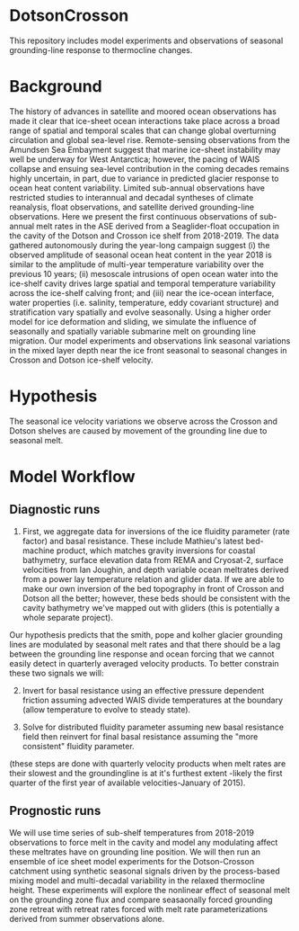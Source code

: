 # DotsonCrosson
This repository includes model experiments and observations of seasonal grounding-line response to thermocline changes.

# Background
The history of advances in satellite and moored ocean observations has made it clear that ice-sheet ocean interactions take place across a broad range of spatial and temporal scales that can change global overturning circulation and global sea-level rise. Remote-sensing observations from the Amundsen Sea Embayment suggest that marine ice-sheet instability may well be underway for West Antarctica; however, the pacing of WAIS collapse and ensuing sea-level contribution in the coming decades remains highly uncertain, in part, due to variance in predicted glacier response to ocean heat content variability. Limited sub-annual observations have restricted studies to interannual and decadal syntheses of climate reanalysis, float observations, and satellite derived grounding-line observations. Here we present the first continuous observations of sub-annual melt rates in the ASE derived from a Seaglider-float occupation in the cavity of the Dotson and Crosson ice shelf from 2018-2019. The data gathered autonomously during the year-long campaign suggest (i) the observed amplitude of seasonal ocean heat content in the year 2018 is similar to the amplitude of multi-year temperature variability over the previous 10 years; (ii) mesoscale intrusions of open ocean water into the ice-shelf cavity drives large spatial and temporal temperature variability across the ice-shelf calving front; and (iii) near the ice-ocean interface, water properties (i.e. salinity, temperature, eddy covariant structure) and stratification vary spatially and evolve seasonally. Using a higher order model for ice deformation and sliding, we simulate the influence of seasonally and spatially variable submarine melt on grounding line migration. Our model experiments and observations link seasonal variations in the mixed layer depth near the ice front seasonal to seasonal changes in Crosson and Dotson ice-shelf velocity.


# Hypothesis
The seasonal ice velocity variations we observe across the Crosson and Dotson shelves are caused by movement of the grounding line due to seasonal melt.

# Model Workflow


## Diagnostic runs
1) First, we aggregate data for inversions of the ice fluidity parameter (rate factor) and basal resistance. These include Mathieu's latest bed-machine product, which matches gravity inversions for coastal bathymetry, surface elevation data from REMA and Cryosat-2, surface velocities from Ian Joughin, and depth variable ocean meltrates derived from a power lay temperature relation and glider data. If we are able to make our own inversion of the bed topography in front of Crosson and Dotson all the better; however, these beds should be consistent with the cavity bathymetry we've mapped out with gliders (this is potentially a whole separate project).

Our hypothesis predicts that the smith, pope and kolher glacier grounding lines are modulated by seasonal melt rates and that there should be a lag between the grounding line response and ocean forcing that we cannot easily detect in quarterly averaged velocity products. To better constrain these two signals we will:

2) Invert for basal resistance using an effective pressure dependent friction assuming advected WAIS divide temperatures at the boundary (allow temperature to evolve to steady state).

3) Solve for distributed fluidity parameter assuming new basal resistance field then reinvert for final basal resistance assuming the "more consistent" fluidity parameter.

(these steps are done with quarterly velocity products when melt rates are their slowest and the groundingline is at it's furthest extent -likely the first quarter of the first year of available velocities-January of 2015).

## Prognostic runs

We will use time series of sub-shelf temperatures from 2018-2019 observations to force melt in the cavity and model any modulating affect these meltrates have on grounding line position.
We will then run an ensemble of ice sheet model experiments for the Dotson-Crosson catchment using synthetic seasonal signals driven by the process-based mixing model and multi-decadal variability in the relaxed thermocline height.
These experiments will explore the nonlinear effect of seasonal melt on the grounding zone flux and compare seasaonally forced grounding zone retreat with retreat rates forced with melt rate parameterizations derived from summer observations alone.

















